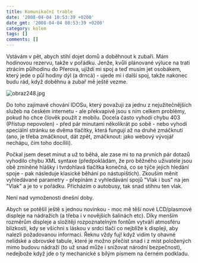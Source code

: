 ```yaml
---
title: Komunikační trable
date: '2008-04-04 10:53:39 +0200'
date_gmt: '2008-04-04 08:53:39 +0200'
category: kolem
tags: []
comments: []
---
```

<p>Vstávám v pět, abych stihl dojet domů a doběhnout k zubaři. Mám hodinovou rezervu, takže v pořádku. Jenže, kvůli plánované výluce na trati ztrácím půlhodinu do Přerova, ujíždí mi spoj a teď musím jet osobákem, který jede o půl hodiny dýl (a drncá) - ujede mi i další spoj, takže nakonec budu rád, když doběhnu a zubař mě ještě vezme.</p>
<p><img src='/assets/migrated/wp-uploads/2008/04/obraz248.jpg' alt='obraz248.jpg' /></p>
<p>Do toho zajímavé chování IDOSu, který považuji za jednu z nejužitečnějších služeb na českém internetu - ale překvapivě jsou s ním celkem problémy, pokud ho chce člověk použít z mobilu. Docela často vyhodí chybu 403 (Přístup nepovolen) - před pár minutami několikrát po sobě - nebo vyhodí speciální stránku se dvěma tlačítky, která fungují až na druhé zmáčknutí (ano, je třeba zmáčknout, dát zpět, zmáčknout: jako webový vývojář nechápu, čím toho docílili). </p>
<p>Počkal jsem deset minut a už to běhá, ale zase mi to na prvních pár dotazů vyhodilo chybu XML syntaxe (předpokládám, že pro běžného uživatele jsou obě zmíněné hlášky i tvrdohlavá tlačítka konečná, co se týče jejich hledání spoje - pak následuje klasické běhání po nástupištích). Zkouším měnit vyhledávané parametry - přepínám z vyhledávání spojů "Vlak i bus" na jen "Vlak" a je to v pořádku. Přicházím o autobusy, tak snad stihnu ten vlak.</p>
<p>Není nad vymoženosti dnešní doby.</p>
<p>Abych se potěšil ještě s jednou novinkou - moc mě těší nové LCD/plasmové displeje na nádražích (a třeba i v novějších šalinách etc). Díky menším rozměrům displeje a složitěji rozpoznatelným fontům vytváří atmosféru blízkosti, kdy se všichni s láskou v srdci tlačí co nejblíže k displeji, aby nalezli požadovanou informaci. Řeknu vždy fuj! když vidím ty ohavné nelidské a obrovské tabule, které je možno přečíst snad i z míst položených mimo budovu nádraží (to už snad může i snižovat národní bezpečnost), nedejbože když jde o ty mechanické s bílým písmem na černém podkladu.</p>
